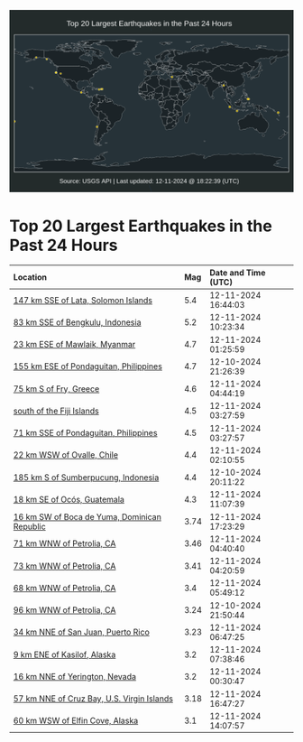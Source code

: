![Map](./map.png)

# Top 20 Largest Earthquakes in the Past 24 Hours

| Location | Mag | Date and Time (UTC) |
|:---|:---|:---|
| [147 km SSE of Lata, Solomon Islands](https://earthquake.usgs.gov/earthquakes/eventpage/us7000nxwu) | 5.4 | 12-11-2024 16:44:03 |
| [83 km SSE of Bengkulu, Indonesia](https://earthquake.usgs.gov/earthquakes/eventpage/us7000nxth) | 5.2 | 12-11-2024 10:23:34 |
| [23 km ESE of Mawlaik, Myanmar](https://earthquake.usgs.gov/earthquakes/eventpage/us7000nxr5) | 4.7 | 12-11-2024 01:25:59 |
| [155 km ESE of Pondaguitan, Philippines](https://earthquake.usgs.gov/earthquakes/eventpage/us7000nxpp) | 4.7 | 12-10-2024 21:26:39 |
| [75 km S of Fry, Greece](https://earthquake.usgs.gov/earthquakes/eventpage/us7000nxry) | 4.6 | 12-11-2024 04:44:19 |
| [south of the Fiji Islands](https://earthquake.usgs.gov/earthquakes/eventpage/us7000nxrr) | 4.5 | 12-11-2024 03:27:59 |
| [71 km SSE of Pondaguitan, Philippines](https://earthquake.usgs.gov/earthquakes/eventpage/us7000nxrl) | 4.5 | 12-11-2024 03:27:57 |
| [22 km WSW of Ovalle, Chile](https://earthquake.usgs.gov/earthquakes/eventpage/us7000nxra) | 4.4 | 12-11-2024 02:10:55 |
| [185 km S of Sumberpucung, Indonesia](https://earthquake.usgs.gov/earthquakes/eventpage/us7000nxp4) | 4.4 | 12-10-2024 20:11:22 |
| [18 km SE of Ocós, Guatemala](https://earthquake.usgs.gov/earthquakes/eventpage/us7000nxtz) | 4.3 | 12-11-2024 11:07:39 |
| [16 km SW of Boca de Yuma, Dominican Republic](https://earthquake.usgs.gov/earthquakes/eventpage/pr2024346000) | 3.74 | 12-11-2024 17:23:29 |
| [71 km WNW of Petrolia, CA](https://earthquake.usgs.gov/earthquakes/eventpage/nc75101526) | 3.46 | 12-11-2024 04:40:40 |
| [73 km WNW of Petrolia, CA](https://earthquake.usgs.gov/earthquakes/eventpage/nc75101516) | 3.41 | 12-11-2024 04:20:59 |
| [68 km WNW of Petrolia, CA](https://earthquake.usgs.gov/earthquakes/eventpage/nc75101566) | 3.4 | 12-11-2024 05:49:12 |
| [96 km WNW of Petrolia, CA](https://earthquake.usgs.gov/earthquakes/eventpage/nc75101286) | 3.24 | 12-10-2024 21:50:44 |
| [34 km NNE of San Juan, Puerto Rico](https://earthquake.usgs.gov/earthquakes/eventpage/pr71468263) | 3.23 | 12-11-2024 06:47:25 |
| [9 km ENE of Kasilof, Alaska](https://earthquake.usgs.gov/earthquakes/eventpage/ak024fwcccup) | 3.2 | 12-11-2024 07:38:46 |
| [16 km NNE of Yerington, Nevada](https://earthquake.usgs.gov/earthquakes/eventpage/nn00889115) | 3.2 | 12-11-2024 00:30:47 |
| [57 km NNE of Cruz Bay, U.S. Virgin Islands](https://earthquake.usgs.gov/earthquakes/eventpage/pr71468288) | 3.18 | 12-11-2024 16:47:27 |
| [60 km WSW of Elfin Cove, Alaska](https://earthquake.usgs.gov/earthquakes/eventpage/ak024fwgbv65) | 3.1 | 12-11-2024 14:07:57 |

